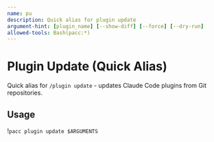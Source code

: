 ```yaml
---
name: pu
description: Quick alias for plugin update
argument-hint: [plugin_name] [--show-diff] [--force] [--dry-run]
allowed-tools: Bash(pacc:*)
---
```


# Plugin Update (Quick Alias)

Quick alias for `/plugin update` - updates Claude Code plugins from Git repositories.

## Usage

!`pacc plugin update $ARGUMENTS`